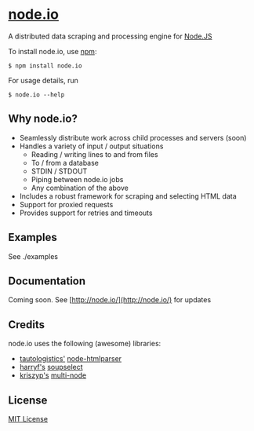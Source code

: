 # [node.io](http://node.io/)

A distributed data scraping and processing engine for [Node.JS](http://nodejs.org/)

To install node.io, use [npm](http://github.com/isaacs/npm):

    $ npm install node.io

For usage details, run

    $ node.io --help    
        
## Why node.io?

- Seamlessly distribute work across child processes and servers (soon)
- Handles a variety of input / output situations
    * Reading / writing lines to and from files
    * To / from a database
    * STDIN / STDOUT
    * Piping between node.io jobs
    * Any combination of the above
- Includes a robust framework for scraping and selecting HTML data
- Support for proxied requests
- Provides support for retries and timeouts

## Examples

See ./examples

## Documentation

Coming soon. See [http://node.io/](http://node.io/) for updates

## Credits

node.io uses the following (awesome) libraries:

- [tautologistics'](https://github.com/tautologistics) [node-htmlparser](https://github.com/tautologistics/node-htmlparser)
- [harryf's](https://github.com/harryf) [soupselect](https://github.com/harryf/node-soupselect)
- [kriszyp's](https://github.com/kriszyp) [multi-node](https://github.com/kriszyp/multi-node)

## License

[MIT License](https://github.com/chriso/node.io/raw/master/LICENSE)